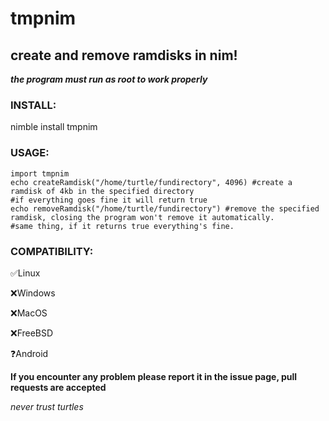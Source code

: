 # tmpnim
## create and remove ramdisks in nim!
***the program must run as root to work properly***
### INSTALL:
nimble install tmpnim

### USAGE:
``` 
import tmpnim
echo createRamdisk("/home/turtle/fundirectory", 4096) #create a ramdisk of 4kb in the specified directory
#if everything goes fine it will return true
echo removeRamdisk("/home/turtle/fundirectory") #remove the specified ramdisk, closing the program won't remove it automatically.
#same thing, if it returns true everything's fine.
```

### COMPATIBILITY:
✅Linux

❌Windows

❌MacOS

❌FreeBSD

❓Android

**If you encounter any problem please report it in the issue page, pull requests are accepted**

_never trust turtles_

